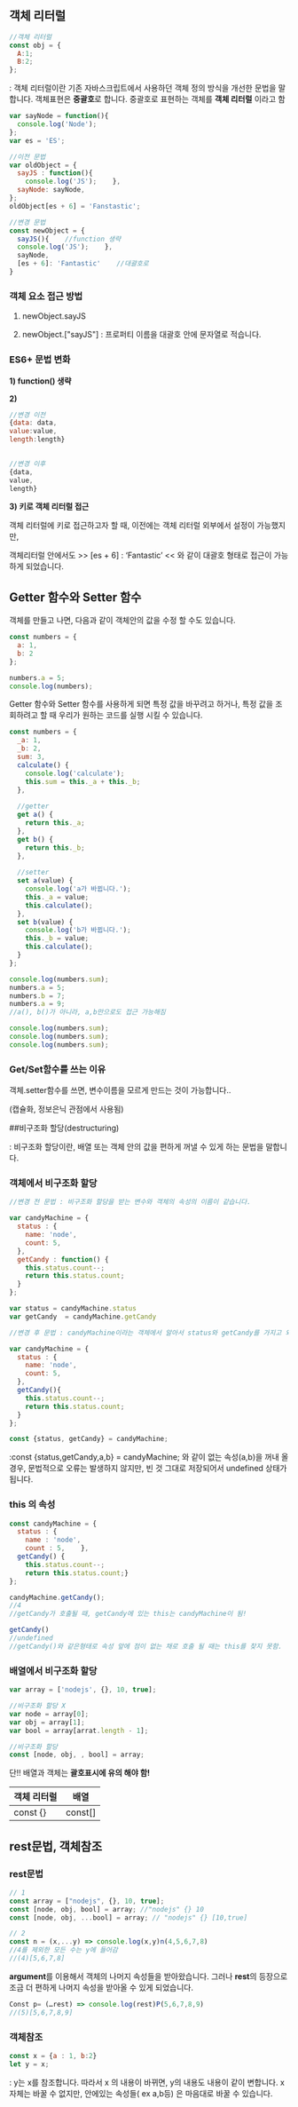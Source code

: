## 객체 리터럴

```javascript
//객체 리터럴
const obj = {       
  A:1;    
  B:2;
};
```

: 객체 리터럴이란 기존 자바스크립트에서 사용하던 객체 정의 방식을 개선한 문법을 말합니다. 객체표현은 **중괄호**로 합니다. 중괄호로 표현하는 객체를 **객체 리터럴** 이라고 함



```javascript
var sayNode = function(){    
  console.log('Node');
};
var es = 'ES';  

//이전 문법
var oldObject = {    
  sayJS : function(){        
    console.log('JS');    },    
  sayNode: sayNode,
};
oldObject[es + 6] = 'Fanstastic';  

//변경 문법
const newObject = {    
  sayJS(){    //function 생략        
  console.log('JS');    },    
  sayNode,    
  [es + 6]: 'Fantastic'    //대괄호로
}
```



### 객체 요소 접근 방법

1) newObject.sayJS

2) newObject.["sayJS"] : 프로퍼티 이름을 대괄호 안에 문자열로 적습니다.



### ES6+ 문법 변화

**1) function() 생략**

**2)**

```javascript
//변경 이전
{data: data, 
value:value, 
length:length}

 
//변경 이후
{data, 
value,
length}
```



**3) 키로 객체 리터럴  접근**

객체 리터럴에 키로 접근하고자 할 때, 이전에는 객체 리터럴 외부에서 설정이 가능했지만,

객체리터럴 안에서도 >> [es + 6] : ‘Fantastic’ << 와 같이 대괄호 형태로 접근이 가능하게 되었습니다.



## Getter 함수와 Setter 함수

객체를 만들고 나면, 다음과 같이 객체안의 값을 수정 할 수도 있습니다.

```javascript
const numbers = {
  a: 1,
  b: 2
};

numbers.a = 5;
console.log(numbers);
```



Getter 함수와 Setter 함수를 사용하게 되면 특정 값을 바꾸려고 하거나, 특정 값을 조회하려고 할 때 우리가 원하는 코드를 실행 시킬 수 있습니다.

```javascript
const numbers = {
  _a: 1,
  _b: 2,
  sum: 3,
  calculate() {
    console.log('calculate');
    this.sum = this._a + this._b;
  },
  
  //getter
  get a() {
    return this._a;
  },
  get b() {
    return this._b;
  },
  
  //setter
  set a(value) {
    console.log('a가 바뀝니다.');
    this._a = value;
    this.calculate();
  },
  set b(value) {
    console.log('b가 바뀝니다.');
    this._b = value;
    this.calculate();
  }
};

console.log(numbers.sum);
numbers.a = 5;
numbers.b = 7;
numbers.a = 9;
//a(), b()가 아니라, a,b만으로도 접근 가능해짐

console.log(numbers.sum);
console.log(numbers.sum);
console.log(numbers.sum);
```



### Get/Set함수를 쓰는 이유

객체.setter함수를 쓰면, 변수이름을 모르게 만드는 것이 가능합니다.. 

(캡슐화, 정보은닉 관점에서 사용됨)



##비구조화 할당(destructuring)

: 비구조화 할당이란, 배열 또는 객체 안의 값을 편하게 꺼낼 수 있게 하는 문법을 말합니다.



### 객체에서 비구조화 할당

```javascript
//변경 전 문법 : 비구조화 할당을 받는 변수와 객체의 속성의 이름이 같습니다.

var candyMachine = {    
  status : {        
    name: 'node',        
    count: 5,    
  },    
  getCandy : function() {        
    this.status.count--;        
    return this.status.count;    
  }
}; 

var status = candyMachine.status
var getCandy  = candyMachine.getCandy
```



```javascript
//변경 후 문법 : candyMachine이라는 객체에서 알아서 status와 getCandy를 가지고 와서 저장합니다. => 속성들을 많이 꺼내오면 꺼내 올 수록 효율성이 향상됩니다.

var candyMachine = {    
  status : {        
    name: 'node',        
    count: 5,    
  },    
  getCandy(){        
    this.status.count--;        
    return this.status.count;
  }
}; 

const {status, getCandy} = candyMachine;
```

:const {status,getCandy,a,b} = candyMachine; 와 같이 없는 속성(a,b)을 꺼내 올 경우, 문법적으로 오류는 발생하지 않지만, 빈 것 그대로 저장되어서 undefined 상태가 됩니다.



### this 의 속성

```javascript
const candyMachine = {    
  status : {        
    name : 'node',        
    count : 5,    },    
  getCandy() {        
    this.status.count--;        
    return this.status.count;}
}; 

candyMachine.getCandy();
//4
//getCandy가 호출될 때, getCandy에 있는 this는 candyMachine이 됨!

getCandy()
//undefined
//getCandy()와 같은형태로 속성 앞에 점이 없는 채로 호출 될 때는 this를 찾지 못함.
```



### 배열에서 비구조화 할당

```javascript
var array = ['nodejs', {}, 10, true]; 

//비구조화 할당 X
var node = array[0];
var obj = array[1];
var bool = array[arrat.length - 1];

//비구조화 할당
const [node, obj, , bool] = array;
```

단!! 배열과 객체는 **괄호표시에 유의 해야 함!**

| 객체 리터럴 | 배열    |
| ----------- | ------- |
| const {}    | const[] |



## rest문법, 객체참조

### rest문법

```javascript
// 1
const array = ["nodejs", {}, 10, true];
const [node, obj, bool] = array; //"nodejs" {} 10
const [node, obj, ...bool] = array; // "nodejs" {} [10,true]

// 2
const n = (x,...y) => console.log(x,y)n(4,5,6,7,8)
//4를 제외한 모든 수는 y에 들어감
//(4)[5,6,7,8]
```

**argument**를 이용해서 객체의 나머지 속성들을 받아왔습니다.  그러나 **rest**의 등장으로 조금 더 편하게 나머지 속성을 받아올 수 있게 되었습니다.

```javascript
Const p= (…rest) => console.log(rest)P(5,6,7,8,9)
//(5)[5,6,7,8,9]
```



### 객체참조

```javascript
const x = {a : 1, b:2}
let y = x;
```

: y는 x를 참조합니다. 따라서 x 의 내용이 바뀌면, y의 내용도 내용이 같이 변합니다. x자체는 바꿀 수 없지만, 안에있는 속성들( ex a,b등) 은 마음대로 바꿀 수 있습니다.